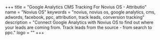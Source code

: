+++
title = "Google Analytics CMS Tracking For Novius OS - Attributio"
name = "Novius OS"
keywords = "novius, novius os, google analytics, cms, adwords, facebook, ppc, attribution, track leads, conversion tracking"
description = "Connect Google Analytics with Novius OS to find out where your leads are coming from. Track leads from the source - from search to ppc."
logo = ""
+++
